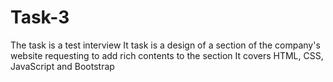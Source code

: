 # Task-3
The task is a test interview
It task is a design of a section of the company's website requesting to add rich contents to the section
It covers HTML, CSS, JavaScript and Bootstrap
